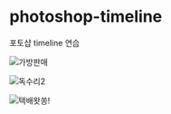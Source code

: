 # photoshop-timeline
포토샵 timeline 연습


![가방판매](https://user-images.githubusercontent.com/88579497/144985443-4a0b361d-00d0-4eab-93d3-7dab9d968d91.jpg)

![독수리2](https://user-images.githubusercontent.com/88579497/144985452-66a77757-0d9c-40cd-a2d6-f02d8365e87d.jpg)

![택배왓쏭!](https://user-images.githubusercontent.com/88579497/144985475-15fb562d-f1cb-4899-bc45-44580d2229bd.jpg)
